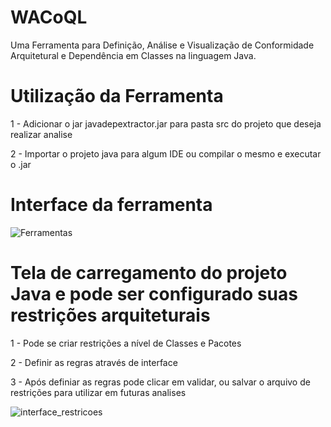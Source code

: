 # WACoQL
Uma Ferramenta para Definição, Análise e Visualização de Conformidade Arquitetural e Dependência em Classes na linguagem Java.

# Utilização da Ferramenta
  1 - Adicionar o jar javadepextractor.jar para pasta src do projeto que deseja realizar analise
  
  2 - Importar o projeto java para algum IDE ou compilar o mesmo e executar o .jar
  
# Interface da ferramenta  

![Ferramentas](https://user-images.githubusercontent.com/26700193/61057518-df351f80-a3cb-11e9-900d-c6b40eaba1c0.png)


# Tela de carregamento do projeto Java e pode ser configurado suas restrições arquiteturais
  1 - Pode se criar restrições a nível de Classes e Pacotes
  
  2 - Definir as regras através de interface 
  
  3 - Após definiar as regras pode clicar em validar, ou salvar o arquivo de restrições para utilizar em futuras analises
  
![interface_restricoes](https://user-images.githubusercontent.com/26700193/61057609-05f35600-a3cc-11e9-9a1a-d686ba89b114.png)

